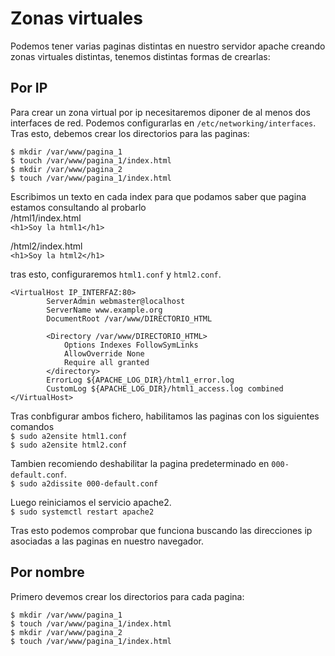 # Zonas virtuales
Podemos tener varias paginas distintas en nuestro servidor apache creando zonas virtuales distintas, tenemos distintas formas de crearlas:

## Por IP
Para crear un zona virtual por ip necesitaremos diponer de al menos dos interfaces de red. Podemos configurarlas en `/etc/networking/interfaces`.  
Tras esto, debemos crear los directorios para las paginas:
```
$ mkdir /var/www/pagina_1  
$ touch /var/www/pagina_1/index.html  
$ mkdir /var/www/pagina_2  
$ touch /var/www/pagina_1/index.html
```
Escribimos un texto en cada index para que podamos saber que pagina estamos consultando al probarlo  
/html1/index.html  
`<h1>Soy la html1</h1>`

/html2/index.html  
`<h1>Soy la html2</h1>`

tras esto, configuraremos `html1.conf` y `html2.conf`.  
```
<VirtualHost IP_INTERFAZ:80>
        ServerAdmin webmaster@localhost
        ServerName www.example.org
        DocumentRoot /var/www/DIRECTORIO_HTML

        <Directory /var/www/DIRECTORIO_HTML>
            Options Indexes FollowSymLinks
            AllowOverride None
            Require all granted
        </directory>
        ErrorLog ${APACHE_LOG_DIR}/html1_error.log
        CustomLog ${APACHE_LOG_DIR}/html1_access.log combined
</VirtualHost>
```
Tras conbfigurar ambos fichero, habilitamos las paginas con los siguientes comandos  
`$ sudo a2ensite html1.conf`  
`$ sudo a2ensite html2.conf`

Tambien recomiendo deshabilitar la pagina predeterminado en `000-default.conf`.  
`$ sudo a2dissite 000-default.conf`  

Luego reiniciamos el servicio apache2.  
`$ sudo systemctl restart apache2`

Tras esto podemos comprobar que funciona buscando las direcciones ip asociadas a las paginas en nuestro navegador.  
## Por nombre
Primero devemos crear los directorios para cada pagina:  
```
$ mkdir /var/www/pagina_1  
$ touch /var/www/pagina_1/index.html  
$ mkdir /var/www/pagina_2  
$ touch /var/www/pagina_1/index.html
```
